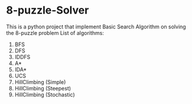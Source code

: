 # 8-puzzle-Solver
This is a python project that implement Basic Search Algorithm on solving the 8-puzzle problem
List of algorithms:
1. BFS
2. DFS
3. IDDFS
4. A*
5. IDA*
6. UCS
7. HillClimbing (Simple)
8. HillClimbing (Steepest)
9. HillClimbing (Stochastic)
